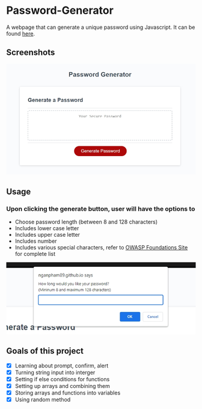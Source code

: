 # Password-Generator
A webpage that can generate a unique password using Javascript. It can be found [here](https://nganpham89.github.io/Password-Generator/).

## Screenshots
![Application](/assets/img/app_screen.jpg)

## Usage

### Upon clicking the generate button, user will have the options to
- Choose password length (between 8 and 128 characters)
- Includes lower case letter
- Includes upper case letter
- Includes number
- Includes various special characters, refer to [OWASP Foundations Site](https://owasp.org/www-community/password-special-characters) for complete list

![Example](/assets/img/app_sample.jpg)

## Goals of this project
- [x] Learning about prompt, confirm, alert 
- [x] Turning string input into interger
- [x] Setting if else conditions for functions
- [x] Setting up arrays and combining them
- [x] Storing arrays and functions into variables
- [x] Using random method
